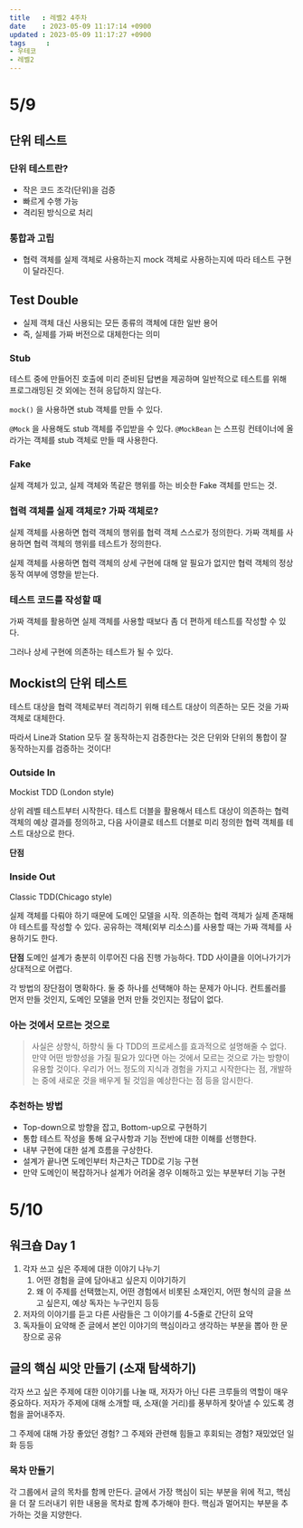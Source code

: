 ```yaml
---
title   : 레벨2 4주차
date    : 2023-05-09 11:17:14 +0900
updated : 2023-05-09 11:17:27 +0900
tags     : 
- 우테코
- 레벨2
---
```


# 5/9

## 단위 테스트

### 단위 테스트란?
- 작은 코드 조각(단위)을 검증
- 빠르게 수행 가능
- 격리된 방식으로 처리

### 통합과 고립
- 협력 객체를 실제 객체로 사용하는지 mock 객체로 사용하는지에 따라 테스트 구현이 달라진다.

## Test Double
- 실제 객체 대신 사용되는 모든 종류의 객체에 대한 일반 용어
- 즉, 실제를 가짜 버전으로 대체한다는 의미

### Stub
테스트 중에 만들어진 호출에 미리 준비된 답변을 제공하며 일반적으로 테스트를 위해 프로그래밍된 것 외에는 전혀 응답하지 않는다.

`mock()` 을 사용하면 stub 객체를 만들 수 있다.

`@Mock` 을 사용해도 stub 객체를 주입받을 수 있다.
`@MockBean` 는 스프링 컨테이너에 올라가는 객체를 stub 객체로 만들 때 사용한다. 

### Fake
실제 객체가 있고, 실제 객체와 똑같은 행위를 하는 비슷한 Fake 객체를 만드는 것.

### 협력 객체를 실제 객체로? 가짜 객체로?
실제 객체를 사용하면 협력 객체의 행위를 협력 객체 스스로가 정의한다.
가짜 객체를 사용하면 협력 객체의 행위를 테스트가 정의한다.

실제 객체를 사용하면 협력 객체의 상세 구현에 대해 알 필요가 없지만 협력 객체의 정상 동작 여부에 영향을 받는다. 

### 테스트 코드를 작성할 때
가짜 객체를 활용하면 실제 객체를 사용할 때보다 좀 더 편하게 테스트를 작성할 수 있다. 

그러나 상세 구현에 의존하는 테스트가 될 수 있다.

## Mockist의 단위 테스트
테스트 대상을 협력 객체로부터 격리하기 위해 테스트 대상이 의존하는 모든 것을 가짜 객체로 대체한다.

따라서 Line과 Station 모두 잘 동작하는지 검증한다는 것은 단위와 단위의 통합이 잘 동작하는지를 검증하는 것이다!

### Outside In
Mockist TDD (London style)

상위 레벨 테스트부터 시작한다.
테스트 더블을 활용해서 테스트 대상이 의존하는 협력 객체의 예상 결과를 정의하고, 다음 사이클로 테스트 더블로 미리 정의한 협력 객체를 테스트 대상으로 한다.

**단점**

### Inside Out
Classic TDD(Chicago style)

실제 객체를 다뤄야 하기 때문에 도메인 모델을 시작.
의존하는 협력 객체가 실제 존재해야 테스트를 작성할 수 있다.
공유하는 객체(외부 리소스)를 사용할 때는 가짜 객체를 사용하기도 한다.

**단점**
도메인 설계가 충분히 이루어진 다음 진행 가능하다.
TDD 사이클을 이어나가기가 상대적으로 어렵다.

각 방법의 장단점이 명확하다.
둘 중 하나를 선택해야 하는 문제가 아니다. 컨트롤러를 먼저 만들 것인지, 도메인 모델을 먼저 만들 것인지는 정답이 없다.

### 아는 것에서 모르는 것으로
> 사실은 상향식, 하향식 둘 다 TDD의 프로세스를 효과적으로 설명해줄 수 없다. 만약 어떤 방향성을 가질 필요가 있다면 아는 것에서 모르는 것으로 가는 방향이 유용할 것이다. 우리가 어느 정도의 지식과 경험을 가지고 시작한다는 점, 개발하는 중에 새로운 것을 배우게 될 것임을 예상한다는 점 등을 암시한다.

### 추천하는 방법
- Top-down으로 방향을 잡고, Bottom-up으로 구현하기
- 통합 테스트 작성을 통해 요구사항과 기능 전반에 대한 이해를 선행한다.
- 내부 구현에 대한 설계 흐름을 구상한다.
- 설계가 끝나면 도메인부터 차근차근 TDD로 기능 구현
- 만약 도메인이 복잡하거나 설계가 어려울 경우 이해하고 있는 부분부터 기능 구현

# 5/10
## 워크숍 Day 1
1. 각자 쓰고 싶은 주제에 대한 이야기 나누기
	1. 어떤 경험을 글에 담아내고 싶은지 이야기하기
	2. 왜 이 주제를 선택했는지, 어떤 경험에서 비롯된 소재인지, 어떤 형식의 글을 쓰고 싶은지, 예상 독자는 누구인지 등등
2. 저자의 이야기를 듣고 다른 사람들은 그 이야기를 4-5줄로 간단히 요약
3. 독자들이 요약해 준 글에서 본인 이야기의 핵심이라고 생각하는 부분을 뽑아 한 문장으로 공유

## 글의 핵심 씨앗 만들기 (소재 탐색하기)

각자 쓰고 싶은 주제에 대한 이야기를 나눌 때, 저자가 아닌 다른 크루들의 역할이 매우 중요하다. 
저자가 주제에 대해 소개할 때, 소재(쓸 거리)를 풍부하게 찾아낼 수 있도록 경험을 끌어내주자.

그 주제에 대해 가장 좋았던 경험?
그 주제와 관련해 힘들고 후회되는 경험? 재밌었던 일화 등등

### 목차 만들기

각 그룹에서 글의 목차를 함께 만든다. 글에서 가장 핵심이 되는 부분을 위에 적고, 핵심을 더 잘 드러내기 위한 내용을 목차로 함께 추가해야 한다.
핵심과 멀어지는 부분을 추가하는 것을 지양한다.

